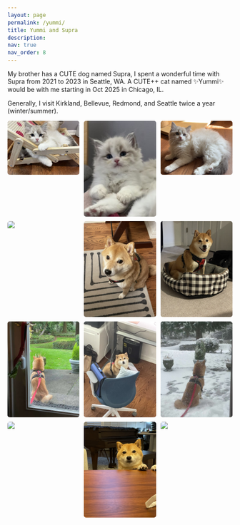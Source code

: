 ```yaml
---
layout: page
permalink: /yummi/
title: Yummi and Supra
description: 
nav: true
nav_order: 8
---
```


My brother has a CUTE dog named Supra, I spent a wonderful time with Supra from 2021 to 2023 in Seattle, WA. A CUTE++ cat named ✨Yummi✨ would be with me starting in Oct 2025 in Chicago, IL.

Generally, I visit Kirkland, Bellevue, Redmond, and Seattle twice a year (winter/summer).

<style>
    /* Style for the photo grid */
    .photo-grid {
        display: grid;
        grid-template-columns: repeat(3, 1fr); /* 3 equal columns */
        grid-gap: 10px; /* gap between grid items */
    }
    /* Style for the individual photos */
    .photo {
        width: 100%; /* Make sure photos take full width of their container */
        height: auto; /* Maintain aspect ratio */
        border-radius: 5px; /* Rounded corners */
        }
</style>
<div class="photo-grid">
    <img class="photo" src="../assets/img/Yummi1.jpg">
    <img class="photo" src="../assets/img/Yummi2.jpg">
    <img class="photo" src="../assets/img/Yummi3.jpg">
    <img class="photo" src="../assets/img/supra1.jpg">
    <img class="photo" src="../assets/img/supra2.jpg">
    <img class="photo" src="../assets/img/supra6.jpg">
    <img class="photo" src="../assets/img/supra3.jpg">
    <img class="photo" src="../assets/img/supra5.jpg">
    <img class="photo" src="../assets/img/supra4.jpg">
    <img class="photo" src="../assets/img/supra7.jpg">
    <img class="photo" src="../assets/img/supra8.jpg">
    <img class="photo" src="../assets/img/supra9.jpg">
</div>

<style>
    /* body {
        display: flex;
        justify-content: center;
        align-items: center;
        flex-direction: column;
        height: 100vh;
        margin: 0;
        font-family: Arial, sans-serif;
    } */
    .container {
        display: flex;
        justify-content: space-between;
        gap: 30px;
        margin-top: 20px;
        padding: 0 20px;
        width: 100%;
        max-width: 1000px;
    }
    .counter-block {
        flex: 1;
        text-align: center;
        padding: 25px;
        border-radius: 15px;
        box-shadow: 0 6px 12px rgba(0, 0, 0, 0.1);
        transition: transform 0.2s, box-shadow 0.2s;
    }
    .counter-block:hover {
        transform: translateY(-5px);
        box-shadow: 0 15px 25px rgba(0, 0, 0, 0.2);
    }
    .icra {
        background-color: #f8d7da;
    }
    .www {
        background-color: #d0e7ff;
    }
    .iclr {
        background-color: #e2e2e2;
    }
    .title {
        font-size: 1.6em;
        margin-bottom: 15px;
        color: #333333;
        font-weight: bold;
    }
    .counter {
        font-size: 1.3em;
        color: #555555;
    }
    #startButton {
        padding: 10px 20px;
        font-size: 1.2em;
        background-color: #61dafb;
        border: none;
        border-radius: 10px;
        cursor: pointer;
        transition: background-color 0.2s;
        margin-bottom: 20px;
    }
    #startButton:hover {
        background-color: #21a1f1;
    }
</style>